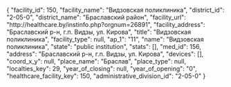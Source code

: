 {
    "facility_id": 150,
    "facility_name": "Видзовская поликлиника",
    "district_id": "2-05-0",
    "district_name": "Браславский район",
    "facility_url": "http:\/\/healthcare.by\/instinfo.php?orgnum=26891",
    "facility_address": "Браславский р-н, г.п. Видзы, ул. Кирова",
    "title": "Видзовская поликлиника",
    "facility_type": null,
    "ap_1": "11",
    "name": "Видзовская поликлиника",
    "state": "public institution",
    "stats": [],
    "med_id": 156,
    "address": "Браславский р-н, г.п. Видзы, ул. Кирова",
    "devices": [],
    "coord_x_y": null,
    "place_name": "Браслав",
    "place_type": null,
    "localties_key": 29,
    "year_of_closing": null,
    "year_of_opening": "0",
    "healthcare_facility_key": 150,
    "administrative_division_id": "2-05-0"
}